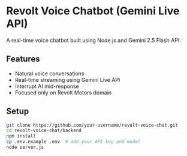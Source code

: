 # Revolt Voice Chatbot (Gemini Live API)

A real-time voice chatbot built using Node.js and Gemini 2.5 Flash API.

## Features
- Natural voice conversations
- Real-time streaming using Gemini Live API
- Interrupt AI mid-response
- Focused only on Revolt Motors domain

## Setup

```bash
git clone https://github.com/your-username/revolt-voice-chat.git
cd revolt-voice-chat/backend
npm install
cp .env.example .env  # add your API key and model
node server.js
